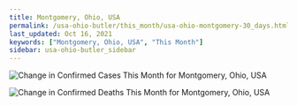 ```yaml
---
title: Montgomery, Ohio, USA
permalink: /usa-ohio-butler/this_month/usa-ohio-montgomery-30_days.html
last_updated: Oct 16, 2021
keywords: ["Montgomery, Ohio, USA", "This Month"]
sidebar: usa-ohio-butler_sidebar
---
```


![Change in Confirmed Cases This Month for Montgomery, Ohio, USA](/covid_tracker/images/graphs/usa-ohio-montgomery-delta_confirmed-30_days_graph.png)

![Change in Confirmed Deaths This Month for Montgomery, Ohio, USA](/covid_tracker/images/graphs/usa-ohio-montgomery-delta_deaths-30_days_graph.png)
